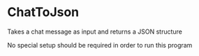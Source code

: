# ChatToJson
Takes a chat message as input and returns a JSON structure

No special setup should be required in order to run this program